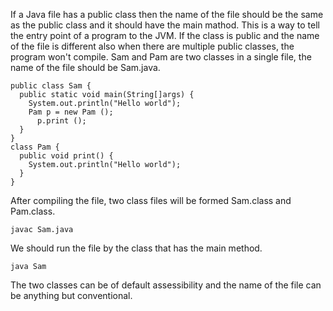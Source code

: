 If a Java file has a public class then the name of the file should be the same as the public class and it should have the main mathod. This is a way to tell the entry point of a program to the JVM. If the class is public and the name of the file is different also when there are multiple public classes, the program won't compile. Sam and Pam are two classes in a single file, the name of the file should be Sam.java.
```
public class Sam {
  public static void main(String[]args) {
    System.out.println("Hello world");
    Pam p = new Pam ();
      p.print ();
  }
}
class Pam {
  public void print() {
    System.out.println("Hello world");
  }
}

```
After compiling the file, two class files will be formed Sam.class and Pam.class.
```
javac Sam.java
```
We should run the file by the class that has the main method.
```
java Sam
```

The two classes can be of default assessibility and the name of the file can be anything but conventional. 
